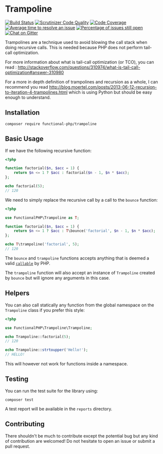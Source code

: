 # Trampoline 

[![Build Status](https://travis-ci.org/functional-php/trampoline.svg)](https://travis-ci.org/functional-php/trampoline)
[![Scrutinizer Code Quality](https://scrutinizer-ci.com/g/functional-php/trampoline/badges/quality-score.png?b=master)](https://scrutinizer-ci.com/g/functional-php/trampoline/?branch=master)
[![Code Coverage](https://scrutinizer-ci.com/g/functional-php/trampoline/badges/coverage.png?b=master)](https://scrutinizer-ci.com/g/functional-php/trampoline/?branch=master)
[![Average time to resolve an issue](http://isitmaintained.com/badge/resolution/functional-php/trampoline.svg)](http://isitmaintained.com/project/functional-php/trampoline "Average time to resolve an issue")
[![Percentage of issues still open](http://isitmaintained.com/badge/open/functional-php/trampoline.svg)](http://isitmaintained.com/project/functional-php/trampoline "Percentage of issues still open")
[![Chat on Gitter](https://img.shields.io/gitter/room/gitterHQ/gitter.svg)](https://gitter.im/functional-php)

Trampolines are a technique used to avoid blowing the call stack when doing recursive calls. This is needed because PHP does not perform tail-call optimization.

For more information about what is tail-call optimization (or TCO), you can read : http://stackoverflow.com/questions/310974/what-is-tail-call-optimization#answer-310980

For a more in depth definition of trampolines and recursion as a whole, I can recommend you read http://blog.moertel.com/posts/2013-06-12-recursion-to-iteration-4-trampolines.html which is using Python but should be easy enough to understand.

## Installation

    composer require functional-php/trampoline

## Basic Usage

If we have the following recursive function:

```php
<?php

function factorial($n, $acc = 1) {
    return $n <= 1 ? $acc : factorial($n - 1, $n * $acc);
};

echo factorial(5);
// 120

```

We need to simply replace the recursive call by a call to the `bounce` function:

``` php
<?php

use FunctionalPHP\Trampoline as T;

function factorial($n, $acc = 1) {
    return $n <= 1 ? $acc : T\bounce('factorial', $n - 1, $n * $acc);
};

echo T\trampoline('factorial', 5);
// 120

```

The `bounce` and `trampoline` functions accepts anything that is deemed a valid [`callable`](http://php.net/manual/en/language.types.callable.php) by PHP.

The `trampoline` function will also accept an instance of `Trampoline` created by `bounce` but will ignore any arguments in this case.

## Helpers

You can also call statically any function from the global namespace on the `Trampoline` class if you prefer this style:

``` php
<?php

use FunctionalPHP\Trampoline\Trampoline;

echo Trampoline::factorial(5);
// 120

echo Trampoline::strtoupper('Hello!');
// HELLO!

```

This will however not work for functions inside a namespace.

## Testing

You can run the test suite for the library using:

    composer test
    
A test report will be available in the `reports` directory.

## Contributing

There shouldn't be much to contribute except the potential bug but any kind of contribution are welcomed! Do not hesitate to open an issue or submit a pull request.

